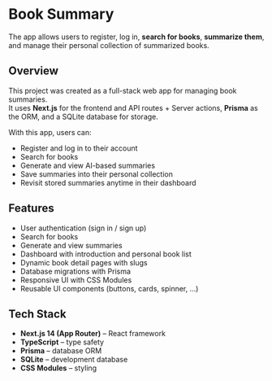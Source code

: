 # Book Summary 
The app allows users to register, log in, **search for books**, **summarize them**, and manage their personal collection of summarized books.  

## Overview
This project was created as a full-stack web app for managing book summaries.  
It uses **Next.js** for the frontend and API routes + Server actions, **Prisma** as the ORM, and a SQLite database for storage.  

With this app, users can:
- Register and log in to their account  
- Search for books  
- Generate and view AI-based summaries  
- Save summaries into their personal collection  
- Revisit stored summaries anytime in their dashboard

## Features
- User authentication (sign in / sign up)  
- Search for books  
- Generate and view summaries  
- Dashboard with introduction and personal book list  
- Dynamic book detail pages with slugs  
- Database migrations with Prisma  
- Responsive UI with CSS Modules
- Reusable UI components (buttons, cards, spinner, …)

## Tech Stack
- **Next.js 14 (App Router)** – React framework  
- **TypeScript** – type safety  
- **Prisma** – database ORM  
- **SQLite** – development database  
- **CSS Modules** – styling  

